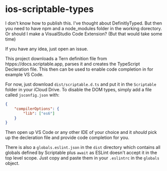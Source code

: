 # ios-scriptable-types

I don't know how to publish this. I've thought about DefinitlyTyped. But then you need to have npm and a node_modules folder in the working dorectory.
Or should I make a VisualStudio Code Extension? (But that would take some time)

If you have any idea, just open an issue.

This project downloads a Tern definition file from htpps://docs.scriptable.app, parses it and creates the TypeScript Decleration file. This then can be used to enable code completion in for example VS Code.

For now, just download `dist/scriptable.d.ts` and put it in the `Scriptable` folder in your iCloud Drive.
To disable the DOM types, simply add a file called `jsconfig.json` with:

```json
{
	"compilerOptions": {
		"lib": ["es6"]
	}
}
```

Then open up VS Code or any other IDE of your choice and it _should_ pick up the decleration file and provide code completion for you.

There is also a `globals.eslint.json` in the `dist` directory which contains all globals defined by Scriptable plus `await` as ESLint doesn't accept it in the top level scope. Just copy and paste them in your `.eslintrc` in the `globals` object.

